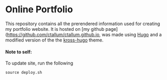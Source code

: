 # Online Portfolio

This repository contains all the prerendered information used for creating my portfolio website. It is hosted on [my github page](https://github.com/ctallum/ctallum.github.io, was made using [Hugo](https://gohugo.io/) and a modified version of the the [kross-hugo](https://github.com/themefisher/kross-hugo) theme.


#### Note to self:
To update site, run the following
```
source deploy.sh
```

